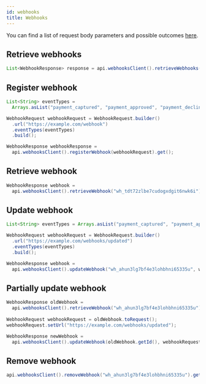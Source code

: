 ```yaml
---
id: webhooks
title: Webhooks
---
```



You can find a list of request body parameters and possible outcomes [here](https://api-reference.checkout.com/#tag/Webhooks).

## Retrieve webhooks

```java
List<WebhookResponse> response = api.webhooksClient().retrieveWebhooks().get();
```

## Register webhook

```java
List<String> eventTypes =
  Arrays.asList("payment_captured", "payment_approved", "payment_declined");

WebhookRequest webhookRequest = WebhookRequest.builder()
  .url("https://example.com/webhook")
  .eventTypes(eventTypes)
  .build();

WebhookResponse webhookResponse =
  api.webhooksClient().registerWebhook(webhookRequest).get();
```

## Retrieve webhook

```java
WebhookResponse webhook =
  api.webhooksClient().retrieveWebhook("wh_tdt72zlbe7cudogxdgit6nwk6i").get();
```

## Update webhook

```java
List<String> eventTypes = Arrays.asList("payment_captured", "payment_approved", "payment_declined");

WebhookRequest webhookRequest = WebhookRequest.builder()
  .url("https://example.com/webhooks/updated")
  .eventTypes(eventTypes)
  .build();

WebhookResponse webhook =
  api.webhooksClient().updateWebhook("wh_ahun3lg7bf4e3lohbhni65335u", webhookRequest).get();
```

## Partially update webhook

```java
WebhookResponse oldWebhook =
  api.webhooksClient().retrieveWebhook("wh_ahun3lg7bf4e3lohbhni65335u").get();
    
WebhookRequest webhookRequest = oldWebhook.toRequest();
webhookRequest.setUrl("https://example.com/webhooks/updated");

WebhookResponse newWebhook =
  api.webhooksClient().updateWebhook(oldWebhook.getId(), webhookRequest).get();
```

## Remove webhook

```java
api.webhooksClient().removeWebhook("wh_ahun3lg7bf4e3lohbhni65335u").get();
```
